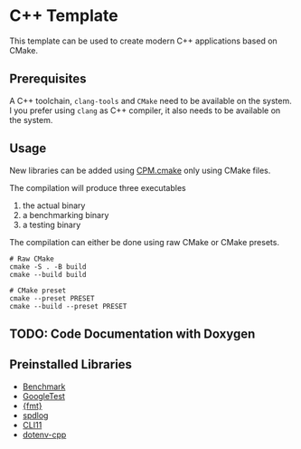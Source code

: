 # C++ Template

This template can be used to create modern C++ applications based on CMake.

## Prerequisites

A C++ toolchain, `clang-tools` and `CMake` need to be available on the system. I you prefer using `clang` as C++ compiler, it also needs to be available on the system.

## Usage

New libraries can be added using [CPM.cmake](https://github.com/cpm-cmake/CPM.cmake) only using CMake files.

The compilation will produce three executables

1. the actual binary
2. a benchmarking binary
3. a testing binary

The compilation can either be done using raw CMake or CMake presets.

```shell
# Raw CMake
cmake -S . -B build
cmake --build build
```

```shell
# CMake preset
cmake --preset PRESET
cmake --build --preset PRESET
```

## TODO: Code Documentation with Doxygen

## Preinstalled Libraries

- [Benchmark](https://github.com/google/benchmark)
- [GoogleTest](https://github.com/google/googletest)
- [{fmt}](https://github.com/fmtlib/fmt)
- [spdlog](https://github.com/gabime/spdlog)
- [CLI11](https://github.com/CLIUtils/CLI11)
- [dotenv-cpp](https://github.com/laserpants/dotenv-cpp)
